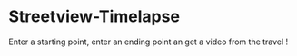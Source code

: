 # Streetview-Timelapse
Enter a starting point, enter an ending point an get a video from the travel !
